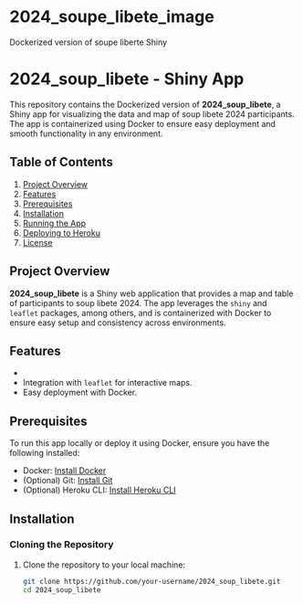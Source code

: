 # 2024_soupe_libete_image
Dockerized version of soupe liberte Shiny
# 2024_soup_libete - Shiny App

This repository contains the Dockerized version of **2024_soup_libete**, a Shiny app for visualizing the data and map of soup libete 2024 participants. The app is containerized using Docker to ensure easy deployment and smooth functionality in any environment.

## Table of Contents
1. [Project Overview](#project-overview)
2. [Features](#features)
3. [Prerequisites](#prerequisites)
4. [Installation](#installation)
5. [Running the App](#running-the-app)
6. [Deploying to Heroku](#deploying-to-heroku)
7. [License](#license)

## Project Overview

**2024_soup_libete** is a Shiny web application that provides a map and table of participants to soup libete 2024. The app leverages the `shiny` and `leaflet` packages, among others, and is containerized with Docker to ensure easy setup and consistency across environments.

## Features

-  
- Integration with `leaflet` for interactive maps.
- Easy deployment with Docker.

## Prerequisites

To run this app locally or deploy it using Docker, ensure you have the following installed:

- Docker: [Install Docker](https://docs.docker.com/get-docker/)
- (Optional) Git: [Install Git](https://git-scm.com/book/en/v2/Getting-Started-Installing-Git)
- (Optional) Heroku CLI: [Install Heroku CLI](https://devcenter.heroku.com/articles/heroku-cli)

## Installation

### Cloning the Repository

1. Clone the repository to your local machine:
   ```bash
   git clone https://github.com/your-username/2024_soup_libete.git
   cd 2024_soup_libete
